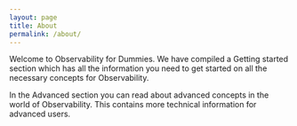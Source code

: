 ```yaml
---
layout: page
title: About
permalink: /about/
---
```


Welcome to Observability for Dummies. We have compiled a Getting started section which has all the information you need to get started on all the necessary concepts for Observability. 

In the Advanced section you can read about advanced concepts in the world of Observability. This contains more technical information for advanced users. 
